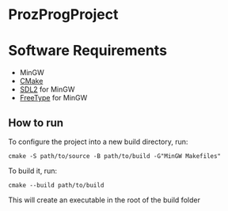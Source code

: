 # ProzProgProject

# Software Requirements
- MinGW
- [CMake](https://cmake.org/)
- [SDL2](https://www.libsdl.org/) for MinGW
- [FreeType](https://freetype.org/) for MinGW

## How to run
To configure the project into a new build directory, run:
```
cmake -S path/to/source -B path/to/build -G"MinGW Makefiles"
```
To build it, run:
```
cmake --build path/to/build
```
This will create an executable in the root of the build folder